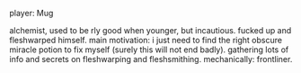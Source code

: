player: Mug

alchemist, used to be rly good when younger, but incautious. fucked up and fleshwarped himself. main motivation: i just need to find the right obscure miracle potion to fix myself (surely this will not end badly). gathering lots of info and secrets on fleshwarping and fleshsmithing. mechanically: frontliner.
